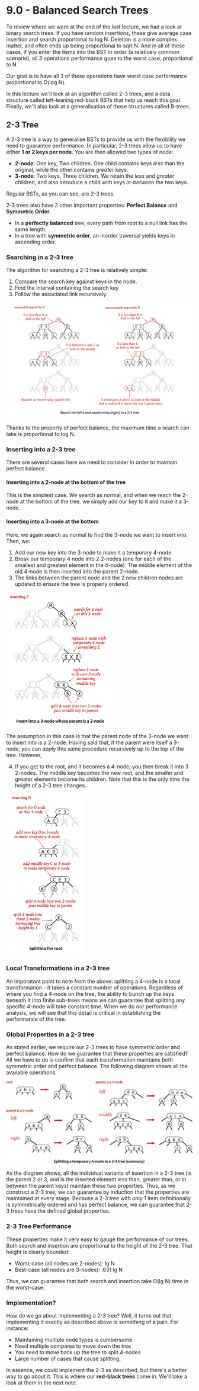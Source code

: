 # 9.0 - Balanced Search Trees

To review where we were at the end of the last lecture, we had a look at binary search trees. If you have random insertions, these give average case insertion and search proportional to log N. Deletion is a more complex matter, and often ends up being proportional to sqrt N. And in all of these cases, if you enter the items into the BST in order (a relatively common scenario), all 3 operations performance goes to the worst case, proportional to N.

Our goal is to have all 3 of these operations have worst case performance proportional to O(log N).

In this lecture we'll look at an algorithm called 2-3 trees, and a data structure called left-leaning red-black BSTs that help us reach this goal. Finally, we'll also look at a generalisation of these structures called B-trees.

## 2-3 Tree

A 2-3 tree is a way to generalise BSTs to provide us with the flexibility we need to guarantee performance. In particular, 2-3 trees allow us to have either **1 or 2 keys per node**. You are then allowed two types of node:
* **2-node**: One key, Two children. One child contains keys *less* than the original, while the other contains *greater* keys.
* **3-node**: Two keys, Three children. We retain the *less* and *greater* children, and also introduce a child with keys *in-between* the two keys.

Regular BSTs, as you can see, are 2-3 trees.

2-3 trees also have 2 other important properties: **Perfect Balance** and **Symmetric Order**.
* In a **perfectly balanced** tree, every path from root to a null link has the same length.
* In a tree with **symmetric order**, an inorder traversal yields keys in ascending order.

### Searching in a 2-3 tree

The algorithm for searching a 2-3 tree is relatively simple:

1. Compare the search key against keys in the node.
2. Find the interval containing the search key
3. Follow the associated link recursively.

![Searching a 2-3 tree](attachments/e52544f2.png)

Thanks to the property of perfect balance, the maximum time a search can take is proportional to log N.

### Inserting into a 2-3 tree

There are several cases here we need to consider in order to maintain perfect balance.

#### Inserting into a 2-node at the bottom of the tree

This is the simplest case. We search as normal, and when we reach the 2-node at the bottom of the tree, we simply add our key to it and make it a 3-node.

#### Inserting into a 3-node at the bottom

Here, we again search as normal to find the 3-node we want to insert into. Then, we:

1. Add our new key into the 3-node to make it a temporary 4-node.
2. Break our temporary 4 node into 2 2-nodes (one for each of the smallest and greatest element in the 4-node). The middle element of the old 4-node is then inserted into the parent 2-node.
3. The links between the parent node and the 2 new children nodes are updated to ensure the tree is properly ordered.

![Inserting into a 2-3 tree](attachments/d8cc492b.png)

The assumption in this case is that the parent node of the 3-node we want to insert into is a 2-node. Having said that, if the parent were itself a 3-node, you can apply this same procedure recursively up to the top of the tree. However,

4. If you get to the root, and it becomes a 4-node, you then break it into 3 2-nodes. The middle key becomes the new root, and the smaller and greater elements become its children. Note that this is the only time the height of a 2-3 tree changes.

![Inserting into a full 2-3 tree](attachments/5d7bb998.png)

### Local Transformations in a 2-3 tree

An imporatant point to note from the above: splitting a 4-node is a local transformation - it takes a constant number of operations. Regardless of where you find a 4-node on the tree, the ability to bunch up the keys beneath it into finite sub-trees means we can guarantee that splitting any specific 4-node will take constant time. When we do our performance analysis, we will see that this detail is critical in establishing the performance of the tree.

### Global Properties in a 2-3 tree

As stated earlier, we require our 2-3 trees to have symmetric order and perfect balance. How do we guarantee that these properties are satisfied? All we have to do is confirm that each transformation maintains both symmetric order and perfect balance. The following diagram shows all the available operations.

![Local Tranformations in a 2-3 tree](attachments/094901e5.jpg)

As the diagram shows, all the individual variants of insertion in a 2-3 tree (is the parent 2 or 3, and is the inserted element less than, greater than, or in between the parent keys) maintain these two properties. Thus, as we construct a 2-3 tree, we can guarantee by induction that the properties are maintained at every stage. Because a 2-3 tree with only 1 item definitionally is symmetrically ordered and has perfect balance, we can guarantee that 2-3 trees have the defined global properties.

### 2-3 Tree Performance

These properties make it very easy to gauge the performance of our trees. Both search and insertion are proportional to the height of the 2-3 tree. That height is clearly bounded:

* Worst-case (all nodes are 2-nodes): lg N
* Best-case (all nodes are 3-nodes): .631 lg N

Thus, we can guarantee that both search and insertion take O(lg N) time in the worst-case.

### Implementation?

How do we go about implementing a 2-3 tree? Well, it turns out that implementing it exactly as described above is something of a pain. For instance:
* Maintaining multiple node types is cumbersome
* Need multiple compares to move down the tree
* You need to move back up the tree to split 4-nodes
* Large number of cases that cause splitting.

In essence, we could implement the 2-3 as described, but there's a better way to go about it. This is where our **red-black trees** come in. We'll take a look at them in the next note.
